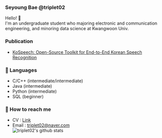 ### Seyoung Bae @triplet02

Hello! 👋  
I'm an undergraduate student who majoring electronic and communication engineering, and minoring data science at Kwangwoon Univ.    

### Publication  
* [KoSpeech: Open-Source Toolkit for End-to-End Korean Speech Recognition](https://arxiv.org/abs/2009.03092)

### 🌱 Languages  
* C/C++  (intermediate/intermediate)  
* Java   (intermediate)  
* Python (intermediate)  
* SQL    (beginner)  
  
### 📮 How to reach me  
* CV : [Link](https://github.com/triplet02/triplet02/blob/master/CV_triplet02.pdf)
* Email : <triplet02@naver.com>  
![triplet02's github stats](https://github-readme-stats.vercel.app/api?username=triplet02&show_icons=true&hide_border=true)  
<!--
**triplet02/triplet02** is a ✨ _special_ ✨ repository because its `README.md` (this file) appears on your GitHub profile.

Here are some ideas to get you started:

- 🔭 I’m currently working on ...
- 🌱 I’m currently learning ...
- 👯 I’m looking to collaborate on ...
- 🤔 I’m looking for help with ...
- 💬 Ask me about ...
- 📫 How to reach me: ...
- 😄 Pronouns: ...
- ⚡ Fun fact: ...
-->
